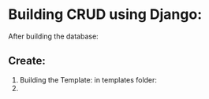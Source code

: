 # Building CRUD using Django:

After building the database:

## Create:
1. Building the Template:
   in templates folder: 
2. 
